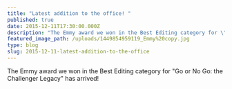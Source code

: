 ```yaml
---
title: "Latest addition to the office! "
published: true
date: 2015-12-11T17:30:00.000Z
description: "The Emmy award we won in the Best Editing category for \"Go or No Go: the Challenger Legacy\" has arrived! "
featured_image_path: /uploads/1449854959119_Emmy%20copy.jpg
type: blog
slug: 2015-12-11-latest-addition-to-the-office
---
```


The Emmy award we won in the Best Editing category for "Go or No Go: the Challenger Legacy" has arrived!


